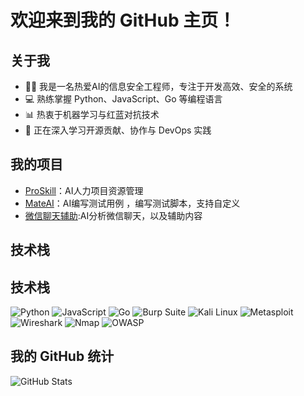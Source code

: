 # 欢迎来到我的 GitHub 主页！

## 关于我
- 👨‍💻 我是一名热爱AI的信息安全工程师，专注于开发高效、安全的系统
- 💻 熟练掌握 Python、JavaScript、Go 等编程语言
- 📊 热衷于机器学习与红蓝对抗技术
- 🌱 正在深入学习开源贡献、协作与 DevOps 实践

## 我的项目
- [ProSkill](https://github.com/letmego2022/ProSkill)：AI人力项目资源管理
- [MateAI](https://github.com/letmego2022/AI2ApiTest)：AI编写测试用例 ，编写测试脚本，支持自定义
- [微信聊天辅助](https://github.com/letmego2022/WeChatBot):AI分析微信聊天，以及辅助内容

## 技术栈
## 技术栈
![Python](https://img.shields.io/badge/-Python-blue?style=flat&logo=python)
![JavaScript](https://img.shields.io/badge/-JavaScript-yellow?style=flat&logo=javascript)
![Go](https://img.shields.io/badge/-Go-blue?style=flat&logo=go)
![Burp Suite](https://img.shields.io/badge/-Burp%20Suite-yellow?style=flat&logo=burpsuite)
![Kali Linux](https://img.shields.io/badge/-Kali%20Linux-blue?style=flat&logo=kali-linux)
![Metasploit](https://img.shields.io/badge/-Metasploit-red?style=flat&logo=metasploit)
![Wireshark](https://img.shields.io/badge/-Wireshark-green?style=flat&logo=wireshark)
![Nmap](https://img.shields.io/badge/-Nmap-blue?style=flat&logo=nmap)
![OWASP](https://img.shields.io/badge/-OWASP-black?style=flat&logo=owasp)


## 我的 GitHub 统计
![GitHub Stats](https://github-readme-stats.vercel.app/api?username=letmego2022&show_icons=true&hide_title=true&count_private=true)
